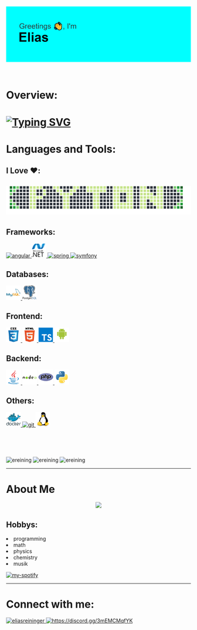 <p align="center">
  <img src="https://github.com/EliasReininger/EliasReininger/blob/main/images/header.png" alt="Greetings 👋, I'm Elias"/>
</p>

<!--
<p align="center">
  <img src="https://komarev.com/ghpvc/?username=ereining&label=Profile%20views&color=0e75b6&style=flat" alt="ereining"/>
</p>

<p align="center">
  <a href="https://github.com/ryo-ma/github-profile-trophy">
    <img src="https://github-profile-trophy.vercel.app/?username=ereining&column=7" alt="ereining"/>
  </a>  
</p>
-->
<p align="left">
  <a href="https://twitter.com/" target="blank">
    <img src="https://img.shields.io/twitter/follow/?logo=twitter&style=for-the-badge" alt=""/>
  </a>
</p>

<h1>Overview:<h1/>

[![Typing SVG](https://readme-typing-svg.demolab.com?font=Roboto+Condensed&duration=2000&pause=1000&color=00DDFF&multiline=true&width=700&height=150&lines=-+%F0%9F%8C%B1+I%E2%80%99m+currently+learning+Linux%2C+NeoVim;-+%F0%9F%92%AC+Ask+me+about+Python;-+%F0%9F%93%AB+How+to+reach+me+elias.reininger%40gmail.com;-+%E2%9A%A1+Fun+fact+The+%22%3D%3D%22+in+Java+does+not+call+the+equals+Method+of+classes)](https://git.io/typing-svg)

<h1 align="left">Languages and Tools:</h1>

<h2>I Love ❤️:<h2/>
<p align="center">
    <img src="https://github.com/EliasReininger/EliasReininger/blob/main/images/Python.png" alt="Python"/>
</p>

<h2 align="left">Frameworks:</h2>
<p align="left">
  <a href="https://angular.io" target="_blank" rel="noreferrer">
      <img src="https://angular.io/assets/images/logos/angular/angular.svg" alt="angular" width="40" height="40"/>
  </a>
  <a href="https://dotnet.microsoft.com/" target="_blank" rel="noreferrer">
    <img src="https://raw.githubusercontent.com/devicons/devicon/master/icons/dot-net/dot-net-original-wordmark.svg" alt="dotnet" width="40" height="40"/>
  </a>
  <a href="https://spring.io/" target="_blank" rel="noreferrer">
    <img src="https://www.vectorlogo.zone/logos/springio/springio-icon.svg" alt="spring" width="40" height="40"/>
  </a>
  <a href="https://symfony.com" target="_blank" rel="noreferrer">
    <img src="https://symfony.com/logos/symfony_black_03.svg" alt="symfony" width="40" height="40"/>
  </a>
</p>  
<h2 align="left"> Databases:</h2>
<p align="left">
 <a href="https://www.mysql.com/" target="_blank" rel="noreferrer">
    <img src="https://raw.githubusercontent.com/devicons/devicon/master/icons/mysql/mysql-original-wordmark.svg" alt="mysql" width="40" height="40"/>
 </a>
 <a href="https://www.postgresql.org" target="_blank" rel="noreferrer">
    <img src="https://raw.githubusercontent.com/devicons/devicon/master/icons/postgresql/postgresql-original-wordmark.svg"
         alt="postgresql" width="40" height="40"/>
 </a>
</p>                                               
<h2 align="left"> Frontend:</h2>
<p align="left">
  <a href="https://www.w3schools.com/css/" target="_blank" rel="noreferrer">
    <img src="https://raw.githubusercontent.com/devicons/devicon/master/icons/css3/css3-original-wordmark.svg" alt="css3" width="40" height="40"/>
  </a>
  <a href="https://www.w3.org/html/" target="_blank" rel="noreferrer">
    <img src="https://raw.githubusercontent.com/devicons/devicon/master/icons/html5/html5-original-wordmark.svg" alt="html5" width="40" height="40"/>
  </a>
  <a href="https://www.typescriptlang.org/" target="_blank" rel="noreferrer">
    <img src="https://raw.githubusercontent.com/devicons/devicon/master/icons/typescript/typescript-original.svg" alt="typescript" width="40" height="40"/>       </a>
  <a href="https://developer.android.com" target="_blank" rel="noreferrer">
    <img src="https://raw.githubusercontent.com/devicons/devicon/master/icons/android/android-original-wordmark.svg" alt="android" width="40" height="40"/>
  </a> 
</p>
<h2 align="left"> Backend:</h2>
<p align="left">
  <a href="https://www.java.com" target="_blank" rel="noreferrer">
    <img src="https://raw.githubusercontent.com/devicons/devicon/master/icons/java/java-original.svg" alt="java" width="40" height="40"/>
  </a>
  <a href="https://nodejs.org" target="_blank" rel="noreferrer">
    <img src="https://raw.githubusercontent.com/devicons/devicon/master/icons/nodejs/nodejs-original-wordmark.svg" alt="nodejs" width="40" height="40"/>
  </a>
  <a href="https://www.php.net" target="_blank" rel="noreferrer">
    <img src="https://raw.githubusercontent.com/devicons/devicon/master/icons/php/php-original.svg" alt="php" width="40" height="40"/>
  </a>
  <a href="https://www.python.org" target="_blank" rel="noreferrer">
    <img src="https://raw.githubusercontent.com/devicons/devicon/master/icons/python/python-original.svg" alt="python" width="40" height="40"/>
  </a>
</p>
<h2 align="left">Others:</h2>
<p align="left">
  <a href="https://www.docker.com/" target="_blank" rel="noreferrer">
    <img src="https://raw.githubusercontent.com/devicons/devicon/master/icons/docker/docker-original-wordmark.svg" alt="docker" width="40" height="40"/>
  </a>
  <a href="https://git-scm.com/" target="_blank" rel="noreferrer">
    <img src="https://www.vectorlogo.zone/logos/git-scm/git-scm-icon.svg" alt="git" width="40" height="40"/>
  </a>
  <a href="https://www.linux.org/" target="_blank" rel="noreferrer">
    <img src="https://raw.githubusercontent.com/devicons/devicon/master/icons/linux/linux-original.svg" alt="linux" width="40" height="40"/>
  </a>  
</p>
  
</br>
</br>
</br>

<p>
  <img width="34%" src="https://github-readme-stats.vercel.app/api?username=ereining&show_icons=true&locale=en" alt="ereining"/>

  <img style="vertical-align: center" src="https://github-readme-stats.vercel.app/api/top-langs?username=ereining&show_icons=true&locale=en" alt="ereining"/>

  <img width="34%"  src="https://github-readme-streak-stats.herokuapp.com/?user=ereining&show_icons=true&local=en" alt="ereining"/>
</p>

<hr/>
<h1> About Me </h1>

<!-- retro visitor counter -->  
<p align="center" >   
  <img src="https://profile-counter.glitch.me/ereining/count.svg" />  
</p>

<h2> Hobbys: </h2>
<p>
    <li>programming</li>
    <li>math</li>
    <li>physics</li>
    <li>chemistry</li>
    <li>musik</li>
  </ul>
<p/>  

[![my-spotify](https://spotify-github-profile.vercel.app/api/view?uid=tkyb29iyc4powyrdzdrz7i7yl&cover_image=true&theme=default&show_offline=true&background_color=000000&bar_color_cover=true&bar_color=00ffff)](https://spotify-github-profile.vercel.app/api/view?uid=tkyb29iyc4powyrdzdrz7i7yl&redirect=true)


<hr/>

<h1 align="left">Connect with me:</h1>
<p align="left">
    <a href="https://instagram.com/eliasreininger" target="blank">
      <img src="https://raw.githubusercontent.com/rahuldkjain/github-profile-readme-generator/master/src/images/icons/Social/instagram.svg"
       alt="eliasreininger" height="30" width="40"/>
    </a>
    <a href="https://discord.gg/https://discord.gg/3mEMCMqfYK" target="blank">
      <img src="https://raw.githubusercontent.com/rahuldkjain/github-profile-readme-generator/master/src/images/icons/Social/discord.svg"
       alt="https://discord.gg/3mEMCMqfYK" height="30" width="40"/>
    </a>
</p>


<br/>
<br/>
<br/>


